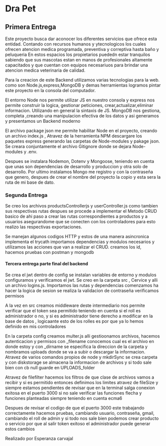 <h1>Dra Pet </h1>
<h2>Primera Entrega</h2>

<p> Este proyecto busca dar aconocer los diferentes servicios que ofrece esta entidad. Contando con recursos humanos y ytecnologicos los cuales ofrecen atencion medica programada, preventiva y correptiva hasta  baño y peluqueria En estos espacios los propietarios puededn estar tranquilos sabiendo que sus mascotas estan en manos de profesionales altamente capacitados y que cuentan con equipos necesariuos para brindar una atencion medica veterinaria de calidad.</p>



<p>Para la creacion de este Backend utilizamos varias tecnologias para la web. como son Node.js,express,MongoDB y demas herramientas logramos pintar este proyecto en la consola del computador.</p>



 <p>El entorno Node nos permite utilizar JS en nuestro consola y express nos permite construir la logica, gestionar peticiones, crear,actualizar,eliminar informacion.  Utilizando en general la sintaxis de JS.  MongoDB nos gestiona, completa ,creando una manipulacion efectiva de los datos y asi generamos y presentamos  un Backend moderno</p>

<p>El archivo package json me permite habilitar Node en el proyecto, creando un archivo index.js , Atravez de la herramienta NPM descargare los paquetes express generando las carpetas de Node-modules y pakage json.
Se creara conjuntamente el archivo Gitignore donde se dejara Node-modules y .env.</p>

<p>Despues se instalara Nodemon, Dotenv y Mongoose, teniendo en cuenta que unas son dependencias de desarrollo y produccion  y otra solo de desarrollo. Por ultimo instalamos Mongo me registro y con la contraseña que genero, despues de crear el nombre del proyecto la copio y esta sera la ruta de mi base de dato.</p>

<h3>Segunda Entrega</h3>

<p>Se creo los archivos productsControllerjs y userController.js como tambien sus respectivas rutas despues se procede
a implementar el Metodo CRUD basico de ahi paso a crear las rutas correspondientes a productos y a usuarios asegurandome que se conecten con los controladores para esto realizo las respectivas exportaciones. </p>
<p>Se manejan algunos codigos HTTP y estos de una manera asincronica  implementa  el trycath importamos dependencias y modulos necesarios y utilizamos las acciones que van a realizar el CRUD. creamos los id, hacemos pruebas con postman y mongodb</p>

<h4>Tercera entrega parte final del backend</h4>

<p> Se crea el jwt dentro de config  se instalan variables de entorno y modulos configuramos y verificamos el jwt.  Se creo en la carpeta src , Cervice y alli un archivo logins.js. Importamos las rutas y dependencias comenzamos ha hacer la logica de sesion se realiza la validacion de contraseña verificamos permisos  </p>

<p>A la vez en src creamos middleware deste intermediario nos permite verificar que el token sea permitido teniendo en cuenta si el roll es administrador o no,  y si es administrador tiene derecho a modificar en la base de datos , logicaante esto de los rolles es por que ya lo hemos definido en mis controladores</p>

<p>En la carpeta config  creamos multer.js alli gestioonamos archivos, hacemos autenticacion y permisos con _filename conocemos cual es el archivo en donde estoy y con _dirname se especifica la direccion de la carpeta y  nombramos uploads donde se va a subir o descargar la informacion. Atravez de varios comandos propios de node y mkdirSync se crea carpeta y con diskstorage se almacena la informacion de archivos y si todo sale bien con cb null guarde en UPLOADS_folder</p>

<p>Atravez de filefilter hacemos los filtros de que clase de archivos vamos a recibir y si es permitido entonces definimos  los limites atravez de fileSize
y siempre estamos pendientes de revisar que  en la terminal salga conexion exitosa en el puerto 3000 si no sale verificar las funciones flecha y funciones planteadas siempre teniendo en cuenta ecma6 </p>

<p>Despues de revisar el codigo de que  el puerto 3000 este trabajando correctamente hacemos pruebas, cambiando usuario, contraseña, gmail,  cambiando el roll de admin y si todo nos sale bien podemos crear producto o servicio por que al salir  token exitoso el administrador puede generar estos cambios </p>

<p> Realizado por Esperanza carvajal</p>
